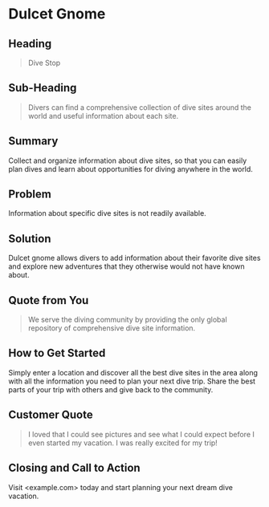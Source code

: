 # Dulcet Gnome #

<!-- 
> This material was originally posted [here](http://www.quora.com/What-is-Amazons-approach-to-product-development-and-product-management). It is reproduced here for posterities sake.

There is an approach called "working backwards" that is widely used at Amazon. They work backwards from the customer, rather than starting with an idea for a product and trying to bolt customers onto it. While working backwards can be applied to any specific product decision, using this approach is especially important when developing new products or features.

For new initiatives a product manager typically starts by writing an internal press release announcing the finished product. The target audience for the press release is the new/updated product's customers, which can be retail customers or internal users of a tool or technology. Internal press releases are centered around the customer problem, how current solutions (internal or external) fail, and how the new product will blow away existing solutions.

If the benefits listed don't sound very interesting or exciting to customers, then perhaps they're not (and shouldn't be built). Instead, the product manager should keep iterating on the press release until they've come up with benefits that actually sound like benefits. Iterating on a press release is a lot less expensive than iterating on the product itself (and quicker!).

If the press release is more than a page and a half, it is probably too long. Keep it simple. 3-4 sentences for most paragraphs. Cut out the fat. Don't make it into a spec. You can accompany the press release with a FAQ that answers all of the other business or execution questions so the press release can stay focused on what the customer gets. My rule of thumb is that if the press release is hard to write, then the product is probably going to suck. Keep working at it until the outline for each paragraph flows. 

Oh, and I also like to write press-releases in what I call "Oprah-speak" for mainstream consumer products. Imagine you're sitting on Oprah's couch and have just explained the product to her, and then you listen as she explains it to her audience. That's "Oprah-speak", not "Geek-speak".

Once the project moves into development, the press release can be used as a touchstone; a guiding light. The product team can ask themselves, "Are we building what is in the press release?" If they find they're spending time building things that aren't in the press release (overbuilding), they need to ask themselves why. This keeps product development focused on achieving the customer benefits and not building extraneous stuff that takes longer to build, takes resources to maintain, and doesn't provide real customer benefit (at least not enough to warrant inclusion in the press release).
 -->
 
## Heading ##
  > Dive Stop

## Sub-Heading ##
  > Divers can find a comprehensive collection of dive sites around the world and useful information about each site.

## Summary ##
Collect and organize information about dive sites, so that you can easily plan dives and learn about opportunities for diving anywhere in the world.

## Problem ##
Information about specific dive sites is not readily available.

## Solution ##
Dulcet gnome allows divers to add information about their favorite dive sites and explore new adventures that they otherwise would not have known about.

## Quote from You ##
  > We serve the diving community by providing the only global repository of comprehensive dive site information.

## How to Get Started ##
Simply enter a location and discover all the best dive sites in the area along with all the information you need to plan your next dive trip. Share the best parts of your trip with others and give back to the community.

## Customer Quote ##
  > I loved that I could see pictures and see what I could expect before I even started my vacation. I was really excited for my trip!

## Closing and Call to Action ##
Visit <example.com> today and start planning your next dream dive vacation.
